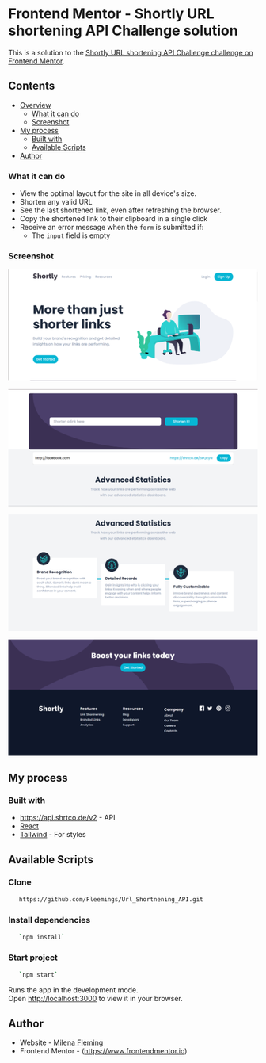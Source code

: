 # Frontend Mentor - Shortly URL shortening API Challenge solution

This is a solution to the [Shortly URL shortening API Challenge challenge on Frontend Mentor](https://www.frontendmentor.io/challenges/url-shortening-api-landing-page-2ce3ob-G).

## Contents

- [Overview](#overview)
  - [What it can do](#what-it-can-do)
  - [Screenshot](#screenshot)
- [My process](#my-process)
  - [Built with](#built-with)
  - [Available Scripts](#available-scripts)
- [Author](#author)

### What it can do

- View the optimal layout for the site in all device's size.
- Shorten any valid URL
- See the last shortened link, even after refreshing the browser.
- Copy the shortened link to their clipboard in a single click
- Receive an error message when the `form` is submitted if:
  - The `input` field is empty

### Screenshot

![](src/images/first-page.png)

![](src/images/second-page.png)

![](src/images/third-page.png)

![](src/images/fourth-page.png)

## My process

### Built with

- https://api.shrtco.de/v2 - API
- [React](https://reactjs.org/)
- [Tailwind](https://tailwindcss.com) - For styles

## Available Scripts

### Clone

```bash
   https://github.com/Fleemings/Url_Shortnening_API.git
```

### Install dependencies

```bash
   `npm install`
```

### Start project

```bash
   `npm start`
```

Runs the app in the development mode.\
Open [http://localhost:3000](http://localhost:3000) to view it in your browser.

## Author

- Website - [Milena Fleming](http://www.fleemings.pt)
- Frontend Mentor - (https://www.frontendmentor.io)
